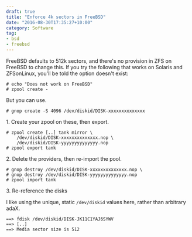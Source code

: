 ```yaml
---
draft: true
title: "Enforce 4k sectors in FreeBSD"
date: "2016-08-30T17:35:27+10:00"
category: Software
tag:
- bsd
- freebsd
---
```

FreeBSD defaults to 512k sectors, and there's no provision in ZFS on FreeBSD to change this. If you try the following that works on Solaris and ZFSonLinux, you'll be told the option doesn't exist:

    # echo "Does not work on FreeBSD"
    # zpool create - 

But you can use.

    # gnop create -S 4096 /dev/diskid/DISK-xxxxxxxxxxxxxx

1\. Create your zpool on these, then export.

    # zpool create [..] tank mirror \
        /dev/diskid/DISK-xxxxxxxxxxxxxx.nop \
        /dev/diskid/DISK-yyyyyyyyyyyyyy.nop
    # zpool export tank

2\. Delete the providers, then re-import the pool.

    # gnop destroy /dev/diskid/DISK-xxxxxxxxxxxxxx.nop \
    # gnop destroy /dev/diskid/DISK-yyyyyyyyyyyyyy.nop
    # zpool import tank

3\. Re-reference the disks



I like using the unique, static `/dev/diskid` values here, rather than arbitrary adaX. 


    ==> fdisk /dev/diskid/DISK-JK11C1YAJ6SYWV
    ==> [..]
    ==> Media sector size is 512
